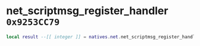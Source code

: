 # net_scriptmsg_register_handler `0x9253CC79`

```lua
local result --[[ integer ]] = natives.net.net_scriptmsg_register_handler(_unk0 --[[ integer ]], _unk1 --[[ integer ]])
```